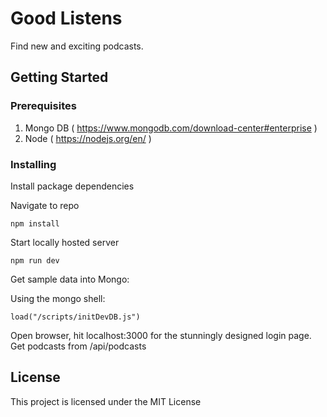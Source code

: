 # Good Listens

Find new and exciting podcasts.

## Getting Started

### Prerequisites

1. Mongo DB ( https://www.mongodb.com/download-center#enterprise )
2. Node ( https://nodejs.org/en/ )


### Installing

Install package dependencies

Navigate to repo
```
npm install
```

Start locally hosted server

```
npm run dev
```

Get sample data into Mongo:

Using the mongo shell:
```
load("/scripts/initDevDB.js")
```

Open browser, hit localhost:3000 for the stunningly designed login page.
Get podcasts from /api/podcasts

## License

This project is licensed under the MIT License

